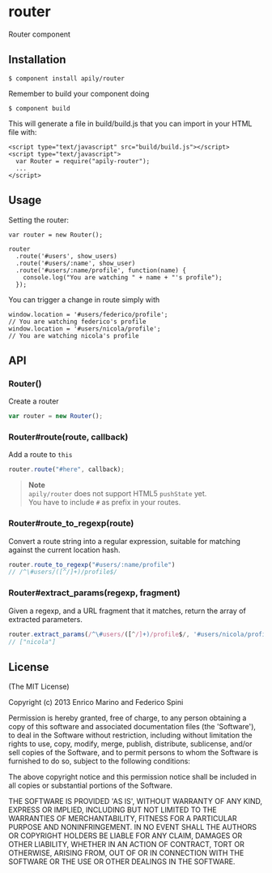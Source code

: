 # router

Router component

## Installation

    $ component install apily/router

Remember to build your component doing

    $ component build

This will generate a file in build/build.js that you can import in your HTML file with:

    <script type="text/javascript" src="build/build.js"></script>
    <script type="text/javascript">
      var Router = require("apily-router");
      ...
    </script>

## Usage
Setting the router:

    var router = new Router();
    
    router
      .route('#users', show_users)
      .route('#users/:name', show_user)
      .route('#users/:name/profile', function(name) {
        console.log("You are watching " + name + "'s profile");
      });

You can trigger a change in route simply with

    window.location = '#users/federico/profile';
    // You are watching federico's profile
    window.location = '#users/nicola/profile';
    // You are watching nicola's profile

## API

### Router()
Create a router

```js
var router = new Router();
```

### Router#route(route, callback)
Add a route to `this`

```js
router.route("#here", callback);
```

> **Note**  
> `apily/router` does not support HTML5 `pushState` yet.  
> You have to include `#` as prefix in your routes.

### Router#route_to_regexp(route)
Convert a route string into a regular expression, suitable for matching against the current location hash.

```js
router.route_to_regexp("#users/:name/profile")
// /^\#users/([^/]+)/profile$/
```

### Router#extract_params(regexp, fragment)
Given a regexp, and a URL fragment that it matches, return the array of extracted parameters.

```js
router.extract_params(/^\#users/([^/]+)/profile$/, '#users/nicola/profile')
// ["nicola"]
```

## License

(The MIT License)

Copyright (c) 2013 Enrico Marino and Federico Spini

Permission is hereby granted, free of charge, to any person obtaining
a copy of this software and associated documentation files (the
'Software'), to deal in the Software without restriction, including
without limitation the rights to use, copy, modify, merge, publish,
distribute, sublicense, and/or sell copies of the Software, and to
permit persons to whom the Software is furnished to do so, subject to
the following conditions:

The above copyright notice and this permission notice shall be
included in all copies or substantial portions of the Software.

THE SOFTWARE IS PROVIDED 'AS IS', WITHOUT WARRANTY OF ANY KIND,
EXPRESS OR IMPLIED, INCLUDING BUT NOT LIMITED TO THE WARRANTIES OF
MERCHANTABILITY, FITNESS FOR A PARTICULAR PURPOSE AND NONINFRINGEMENT.
IN NO EVENT SHALL THE AUTHORS OR COPYRIGHT HOLDERS BE LIABLE FOR ANY
CLAIM, DAMAGES OR OTHER LIABILITY, WHETHER IN AN ACTION OF CONTRACT,
TORT OR OTHERWISE, ARISING FROM, OUT OF OR IN CONNECTION WITH THE
SOFTWARE OR THE USE OR OTHER DEALINGS IN THE SOFTWARE.
